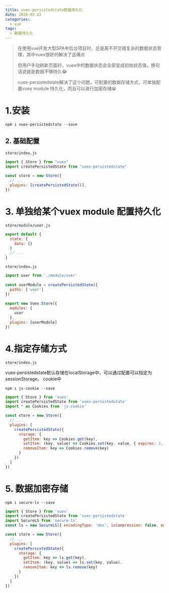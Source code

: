 ```yaml
---
title: vuex-persistedstate数据持久化
date: 2020-02-22
categories:
  - vue
tags:
  - 数据持久化
---
```


> 在使用vue开发大型SPA中后台项目时，总是离不开交错复杂的数据状态管理，其中vuex很好的解决了这痛点
>
> 但用户手动刷新页面时，vuex中的数据状态会全部变成初始状态值，换句话说就是数据不够持久😂
>
> vuex-persistedstate解决了这个问题，可配置的数据存储方式，可单独配置vuex module 持久化，而且可以进行加密存储😀

# 1.安装

`npm i vuex-persistedstate --save ` 

## 2. 基础配置

`store/index.js`

```js
import { Store } from "vuex"
import createPersistedState from "vuex-persistedstate"
 
const store = new Store({
  // ...
  plugins: [createPersistedState()],
})
```

# 3. 单独给某个vuex module 配置持久化

`store/module/user.js`

```js
export default {
  state: {
    data: {}
  }
  // ...
}
```

`store/index.js`

```js
import user from './module/user'
 
const userModule = createPersistedState({
  paths: ['user']
})
 
export new Vuex.Store({
  modules: {
    user
  },
  plugins: [userModule]
})
```

# 4.指定存储方式

`store/index.js`

vuex-persistedstate默认存储在localStorage中，可以通过配置可以指定为sessionStorage、 cookie中

`npm i js-cookie --save`

```js
import { Store } from 'vuex'
import createPersistedState from 'vuex-persistedstate'
import * as Cookies from 'js-cookie'

const store = new Store({
  // ...
  plugins: [
    createPersistedState({
      storage: {
        getItem: key => Cookies.get(key),
        setItem: (key, value) => Cookies.set(key, value, { expires: 3, secure: true }),
        removeItem: key => Cookies.remove(key)
      }
    })
  ]
})
```

# 5. 数据加密存储

`npm i secure-ls --save`

```js
import { Store } from 'vuex'
import createPersistedState from 'vuex-persistedstate'
import SecureLS from 'secure-ls'
const ls = new SecureLS({ encodingType: 'des', isCompression: false, encryptionSecret: 'my-secret-key' })

const store = new Store({
  // ...
  plugins: [
    createPersistedState({
      storage: {
        getItem: key => ls.get(key),
        setItem: (key, value) => ls.set(key, value),
        removeItem: key => ls.remove(key)
      }
    })
  ]
})
```

